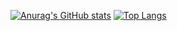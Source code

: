 [![Anurag's GitHub stats](https://github-readme-stats.vercel.app/api?username=Josearemos)](https://github.com/Josearemos/github-readme-stats)
[![Top Langs](https://github-readme-stats.vercel.app/api/top-langs/?username=Josearemos)](https://github.com/Josearemos/github-readme-stats)
